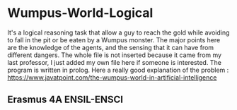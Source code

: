 # Wumpus-World-Logical
It's a logical reasoning task that allow a guy to reach the gold while avoiding to fall in the pit or be eaten by a Wumpus monster. The major points here are the knowledge of the agents, and the sensing that it can have from different dangers. The whole file is not inserted because it came from my last professor, I just added my own file here if someone is interested. The program is written in prolog.
Here a really good explanation of the problem :  https://www.javatpoint.com/the-wumpus-world-in-artificial-intelligence

## Erasmus 4A ENSIL-ENSCI
